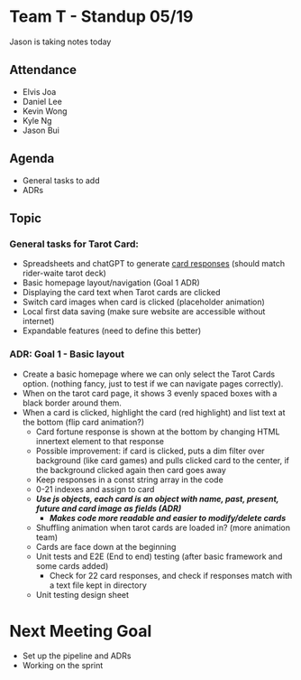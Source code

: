 # Team T - Standup 05/19

Jason is taking notes today

## Attendance 
- Elvis Joa
- Daniel Lee
- Kevin Wong
- Kyle Ng
- Jason Bui

## Agenda
- General tasks to add
- ADRs

## Topic

### General tasks for Tarot Card:
- Spreadsheets and chatGPT to generate [card responses](https://docs.google.com/spreadsheets/d/14ThlNX7FN1wzMpI35uaOgloFzLrvEMEwbLvUOah7G8Q/edit#gid=0) (should match rider-waite tarot deck)
- Basic homepage layout/navigation (Goal 1 ADR)
- Displaying the card text when Tarot cards are clicked
- Switch card images when card is clicked (placeholder animation)
- Local first data saving (make sure website are accessible without internet)
- Expandable features (need to define this better)

### ADR: Goal 1 - Basic layout
- Create a basic homepage where we can only select the Tarot Cards option. (nothing fancy, just to test if we can navigate pages correctly).
- When on the tarot card page, it shows 3 evenly spaced boxes with a black border around them.
- When a card is clicked, highlight the card (red highlight) and list text at the bottom (flip card animation?)
    - Card fortune response is shown at the bottom by changing HTML innertext element to that response
    - Possible improvement: if card is clicked, puts a dim filter over background (like card games) and pulls clicked card to the center, if the background clicked again then card goes away
    - Keep responses in a const string array in the code
    - 0-21 indexes and assign to card
    - ***Use js objects, each card is an object with name, past, present, future and card image as fields (ADR)***
        - ***Makes code more readable and easier to modify/delete cards***
    - Shuffling animation when tarot cards are loaded in? (more animation team)
    - Cards are face down at the beginning
    - Unit tests and E2E (End to end) testing (after basic framework and some cards added)
        - Check for 22 card responses, and check if responses match with a text file kept in directory
    - Unit testing design sheet
  
# Next Meeting Goal
- Set up the pipeline and ADRs
- Working on the sprint

